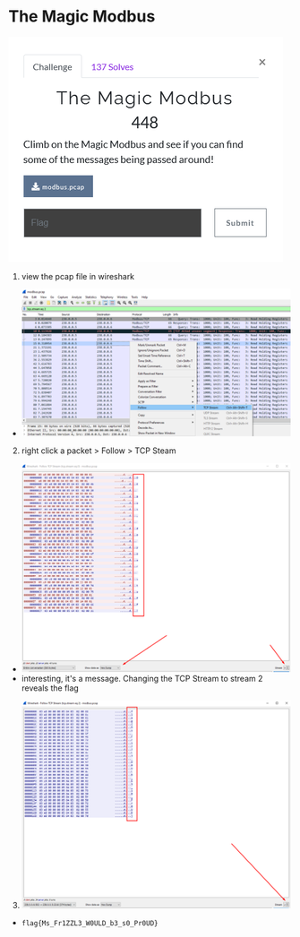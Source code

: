 # The Magic Modbus

![](question.png)

1) view the pcap file in wireshark
- ![](pcap.png)

2) right click a packet > Follow > TCP Steam
- ![](message.png)
- interesting, it's a message.  Changing the TCP Stream to stream 2 reveals the flag

3) ![](flag.png)
- `flag{Ms_Fr1ZZL3_W0ULD_b3_s0_Pr0UD}`
